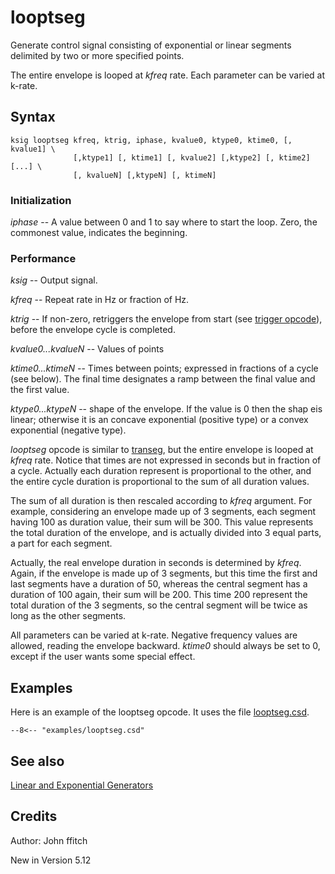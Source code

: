 <!--
id:looptseg
category:Signal Generators:Linear and Exponential Generators
-->
# looptseg
Generate control signal consisting of exponential or linear segments delimited by two or more specified points.

The entire envelope is looped at _kfreq_ rate. Each parameter can be varied at k-rate.

## Syntax
``` csound-orc
ksig looptseg kfreq, ktrig, iphase, kvalue0, ktype0, ktime0, [, kvalue1] \
              [,ktype1] [, ktime1] [, kvalue2] [,ktype2] [, ktime2] [...] \
              [, kvalueN] [,ktypeN] [, ktimeN]
```

### Initialization

_iphase_ -- A value between 0 and 1 to say where to start the loop.  Zero, the commonest value, indicates the beginning.

### Performance

_ksig_ -- Output signal.

_kfreq_ -- Repeat rate in Hz or fraction of Hz.

_ktrig_ -- If non-zero, retriggers the envelope from start (see [trigger opcode](../../opcodes/trigger)), before the envelope cycle is completed.

_kvalue0...kvalueN_ -- Values of points

_ktime0...ktimeN_ -- Times between points; expressed in fractions of a cycle (see below). The final time designates a ramp between the final value and the first value.

_ktype0...ktypeN_ -- shape of the envelope.  If the value is 0 then the shap eis linear; otherwise it is an concave exponential (positive type) or a convex exponential (negative type).

_looptseg_ opcode is similar to [transeg](../../opcodes/transeg), but the entire envelope is looped at _kfreq_ rate. Notice that times are not expressed in seconds but in fraction of a cycle. Actually each duration represent is proportional to the other, and the entire cycle duration is proportional to the sum of all duration values.

The sum of all duration is then rescaled according to _kfreq_ argument. For example, considering an envelope made up of 3 segments, each segment having 100 as duration value, their sum will be 300. This value represents the total duration of the envelope, and is actually divided into 3 equal parts, a part for each segment.

Actually, the real envelope duration in seconds is determined by _kfreq_. Again, if the envelope is made up of 3 segments, but this time the first and last segments have a duration of 50, whereas the central segment has a duration of 100 again, their sum will be 200. This time 200 represent the total duration of the 3 segments, so the central segment will be twice as long as the other segments.

All parameters can be varied at k-rate.  Negative frequency values are allowed, reading the envelope backward.  _ktime0_ should always be set to 0, except if the user wants some special effect.

## Examples

Here is an example of the looptseg opcode. It uses the file [looptseg.csd](../../examples/looptseg.csd).

``` csound-orc title="Example of the looptseg opcode." linenums="1"
--8<-- "examples/looptseg.csd"
```

## See also

[Linear and Exponential Generators](../../siggen/lineexp)

## Credits

Author: John ffitch

New in Version 5.12
